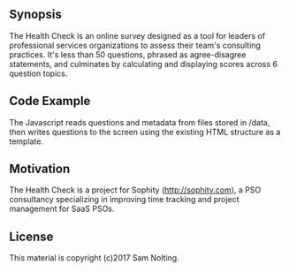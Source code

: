 ## Synopsis

The Health Check is an online survey designed as a tool for leaders of professional services organizations to assess their team's consulting practices. It's less than 50 questions, phrased as agree-disagree statements, and culminates by calculating and displaying scores across 6 question topics.

## Code Example

The Javascript reads questions and metadata from files stored in /data, then writes questions to the screen using the existing HTML structure as a template.

## Motivation

The Health Check is a project for Sophity (http://sophity.com), a PSO consultancy specializing in improving time tracking and project management for SaaS PSOs.

## License

This material is copyright (c)2017 Sam Nolting.